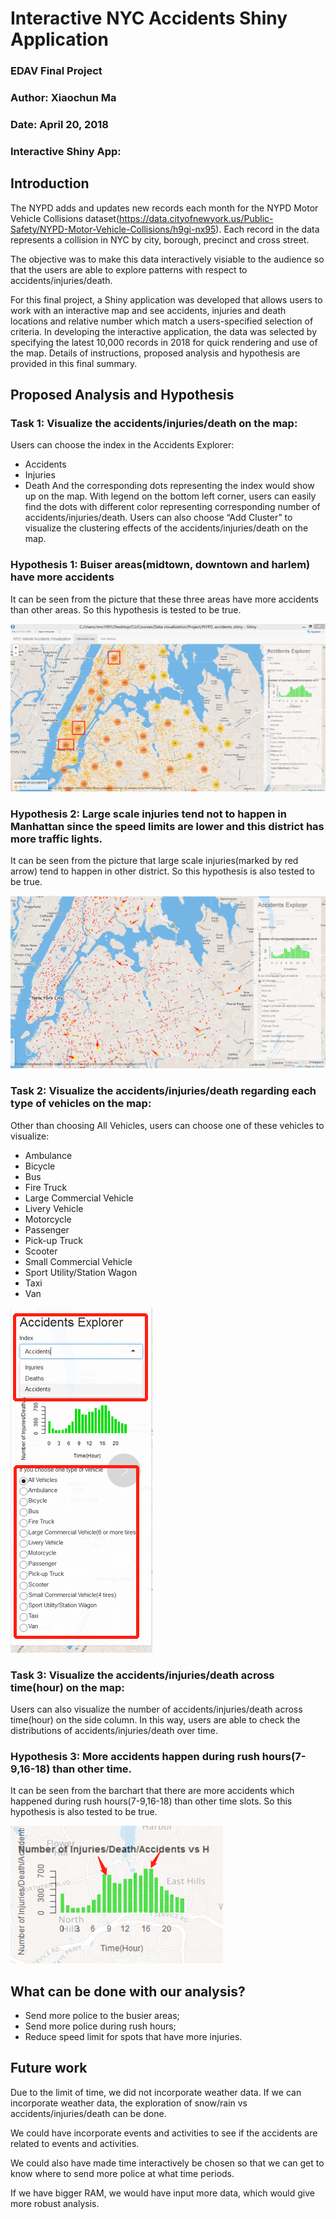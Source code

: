 # Interactive NYC Accidents Shiny Application

### EDAV Final Project
### Author: Xiaochun Ma
### Date: April 20, 2018
### Interactive Shiny App: 

## Introduction

The NYPD adds and updates new records each month for the NYPD Motor Vehicle Collisions dataset(https://data.cityofnewyork.us/Public-Safety/NYPD-Motor-Vehicle-Collisions/h9gi-nx95). Each record in the data represents a collision in NYC by city, borough, precinct and cross street. 

The objective was to make this data interactively visiable to the audience so that the users are able to explore patterns with respect to accidents/injuries/death. 

For this final project, a Shiny application was developed that allows users to work with an interactive map and see accidents, injuries and death locations and relative number which match a users-specified selection of criteria. In developing the interactive application, the data was selected by specifying the latest 10,000 records in 2018 for quick rendering and use of the map. Details of instructions, proposed analysis and hypothesis are provided in this final summary.

## Proposed Analysis and Hypothesis

### Task 1: Visualize the accidents/injuries/death on the map:

Users can choose the index in the Accidents Explorer:
* Accidents
* Injuries
* Death
And the corresponding dots representing the index would show up on the map. With legend on the bottom left corner, users can easily find the dots with different color representing corresponding number of accidents/injuries/death.
Users can also choose “Add Cluster” to visualize the clustering effects of the accidents/injuries/death on the map.

### Hypothesis 1: Buiser areas(midtown, downtown and harlem) have more accidents

It can be seen from the picture that these three areas have more accidents than other areas. So this hypothesis is tested to be true.

<img src="https://github.com/mxc19912008/readme_pics/raw/master/image/cluster.png">  

### Hypothesis 2: Large scale injuries tend not to happen in Manhattan since the speed limits are lower and this district has more traffic lights.

It can be seen from the picture that large scale injuries(marked by red arrow) tend to happen in other district. So this hypothesis is also tested to be true.

<img src="https://github.com/mxc19912008/readme_pics/raw/master/image/injuries.png">  

### Task 2: Visualize the accidents/injuries/death regarding each type of vehicles on the map:
Other than choosing All Vehicles, users can choose one of these vehicles to visualize:
* Ambulance
* Bicycle
* Bus
* Fire Truck
* Large Commercial Vehicle
* Livery Vehicle
* Motorcycle
* Passenger
* Pick-up Truck
* Scooter
* Small Commercial Vehicle
* Sport Utility/Station Wagon
* Taxi
* Van

<img src="https://github.com/mxc19912008/readme_pics/raw/master/image/choose.png">  

### Task 3: Visualize the accidents/injuries/death across time(hour) on the map:

Users can also visualize the number of accidents/injuries/death across time(hour) on the side column. In this way, users are able to check the distributions of accidents/injuries/death over time.

### Hypothesis 3: More accidents happen during rush hours(7-9,16-18) than other time.

It can be seen from the barchart that there are more accidents which happened during rush hours(7-9,16-18) than other time slots. So this hypothesis is also tested to be true.

<img src="https://github.com/mxc19912008/readme_pics/raw/master/image/time.png">  

## What can be done with our analysis?

* Send more police to the busier areas;
* Send more police during rush hours;
* Reduce speed limit for spots that have more injuries.

## Future work

Due to the limit of time, we did not incorporate weather data. If we can incorporate weather data, the exploration of snow/rain vs accidents/injuries/death can be done.

We could have incorporate events and activities to see if the accidents are related to events and activities.

We could also have made time interactively be chosen so that we can get to know where to send more police at what time periods.

If we have bigger RAM, we would have input more data, which would give more robust analysis.


